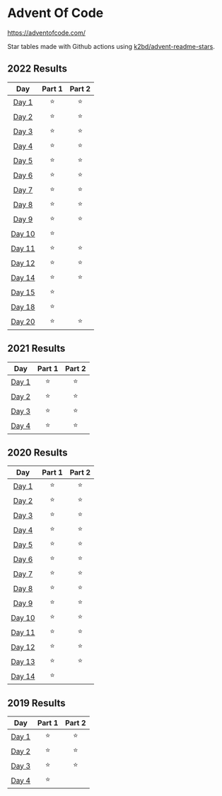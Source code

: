 # Advent Of Code

https://adventofcode.com/

Star tables made with Github actions using [k2bd/advent-readme-stars](https://github.com/k2bd/advent-readme-stars).

<!--- advent_readme_stars table 2022 --->
## 2022 Results

| Day | Part 1 | Part 2 |
| :---: | :---: | :---: |
| [Day 1](https://adventofcode.com/2022/day/1) | ⭐ | ⭐ |
| [Day 2](https://adventofcode.com/2022/day/2) | ⭐ | ⭐ |
| [Day 3](https://adventofcode.com/2022/day/3) | ⭐ | ⭐ |
| [Day 4](https://adventofcode.com/2022/day/4) | ⭐ | ⭐ |
| [Day 5](https://adventofcode.com/2022/day/5) | ⭐ | ⭐ |
| [Day 6](https://adventofcode.com/2022/day/6) | ⭐ | ⭐ |
| [Day 7](https://adventofcode.com/2022/day/7) | ⭐ | ⭐ |
| [Day 8](https://adventofcode.com/2022/day/8) | ⭐ | ⭐ |
| [Day 9](https://adventofcode.com/2022/day/9) | ⭐ | ⭐ |
| [Day 10](https://adventofcode.com/2022/day/10) | ⭐ |   |
| [Day 11](https://adventofcode.com/2022/day/11) | ⭐ | ⭐ |
| [Day 12](https://adventofcode.com/2022/day/12) | ⭐ | ⭐ |
| [Day 14](https://adventofcode.com/2022/day/14) | ⭐ | ⭐ |
| [Day 15](https://adventofcode.com/2022/day/15) | ⭐ |   |
| [Day 18](https://adventofcode.com/2022/day/18) | ⭐ |   |
| [Day 20](https://adventofcode.com/2022/day/20) | ⭐ | ⭐ |
<!--- advent_readme_stars table 2022 --->

<!--- advent_readme_stars table 2021 --->
## 2021 Results

| Day | Part 1 | Part 2 |
| :---: | :---: | :---: |
| [Day 1](https://adventofcode.com/2021/day/1) | ⭐ | ⭐ |
| [Day 2](https://adventofcode.com/2021/day/2) | ⭐ | ⭐ |
| [Day 3](https://adventofcode.com/2021/day/3) | ⭐ | ⭐ |
| [Day 4](https://adventofcode.com/2021/day/4) | ⭐ | ⭐ |
<!--- advent_readme_stars table 2021 --->

<!--- advent_readme_stars table 2020 --->
## 2020 Results

| Day | Part 1 | Part 2 |
| :---: | :---: | :---: |
| [Day 1](https://adventofcode.com/2020/day/1) | ⭐ | ⭐ |
| [Day 2](https://adventofcode.com/2020/day/2) | ⭐ | ⭐ |
| [Day 3](https://adventofcode.com/2020/day/3) | ⭐ | ⭐ |
| [Day 4](https://adventofcode.com/2020/day/4) | ⭐ | ⭐ |
| [Day 5](https://adventofcode.com/2020/day/5) | ⭐ | ⭐ |
| [Day 6](https://adventofcode.com/2020/day/6) | ⭐ | ⭐ |
| [Day 7](https://adventofcode.com/2020/day/7) | ⭐ | ⭐ |
| [Day 8](https://adventofcode.com/2020/day/8) | ⭐ | ⭐ |
| [Day 9](https://adventofcode.com/2020/day/9) | ⭐ | ⭐ |
| [Day 10](https://adventofcode.com/2020/day/10) | ⭐ | ⭐ |
| [Day 11](https://adventofcode.com/2020/day/11) | ⭐ | ⭐ |
| [Day 12](https://adventofcode.com/2020/day/12) | ⭐ | ⭐ |
| [Day 13](https://adventofcode.com/2020/day/13) | ⭐ | ⭐ |
| [Day 14](https://adventofcode.com/2020/day/14) | ⭐ |   |
<!--- advent_readme_stars table 2020 --->

<!--- advent_readme_stars table 2019 --->
## 2019 Results

| Day | Part 1 | Part 2 |
| :---: | :---: | :---: |
| [Day 1](https://adventofcode.com/2019/day/1) | ⭐ | ⭐ |
| [Day 2](https://adventofcode.com/2019/day/2) | ⭐ | ⭐ |
| [Day 3](https://adventofcode.com/2019/day/3) | ⭐ | ⭐ |
| [Day 4](https://adventofcode.com/2019/day/4) | ⭐ |   |
<!--- advent_readme_stars table 2019 --->
